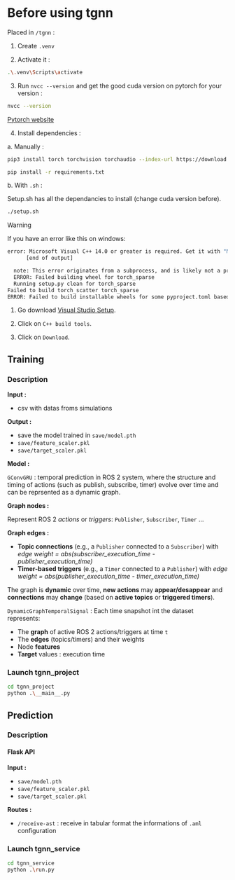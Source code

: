 # Before using tgnn

Placed in `/tgnn` :

1. Create `.venv`

2. Activate it :

```bash
.\.venv\Scripts\activate
```

3. Run `nvcc --version` and get the good cuda version on pytorch for your version :

```bash
nvcc --version
```

[Pytorch website](https://pytorch.org/get-started/locally/)

4. Install dependencies :

a. Manually :

```bash
pip3 install torch torchvision torchaudio --index-url https://download.pytorch.org/whl/cu118
```

```bash
pip install -r requirements.txt
```

b. With `.sh` :

Setup.sh has all the dependancies to install (change cuda version before).

```bash
./setup.sh
```

> [!Warning]
> If you have an error like this on windows:

```sh
error: Microsoft Visual C++ 14.0 or greater is required. Get it with "Microsoft C++ Build Tools": https://visualstudio.microsoft.com/visual-cpp-build-tools/
      [end of output]

  note: This error originates from a subprocess, and is likely not a problem with pip.
  ERROR: Failed building wheel for torch_sparse
  Running setup.py clean for torch_sparse
Failed to build torch_scatter torch_sparse
ERROR: Failed to build installable wheels for some pyproject.toml based projects (torch_scatter, torch_sparse)
```

1. Go download [Visual Studio Setup](https://visualstudio.microsoft.com/visual-cpp-build-tools/).

2. Click on `C++ build tools`.

3. Click on `Download`.

## Training

### Description

**Input :**

- csv with datas froms simulations

**Output :**

- save the model trained in `save/model.pth`
- `save/feature_scaler.pkl`
- `save/target_scaler.pkl`

**Model :**

`GConvGRU` : temporal prediction in ROS 2 system, where the structure and timing of actions (such as publish, subscribe, timer) evolve over time and can be reprsented as a dynamic graph.

**Graph nodes :**

Represent ROS 2 *actions* or *triggers*: `Publisher`, `Subscriber`, `Timer` ...

**Graph edges :**

- **Topic connections** (e.g., a `Publisher` connected to a `Subscriber`) with *edge weight = abs(subscriber_execution_time - publisher_execution_time)*
- **Timer-based triggers** (e.g., a `Timer` connected to a `Publisher`) with *edge weight = abs(publisher_execution_time - timer_execution_time)*

The graph is **dynamic** over time, **new actions** may **appear/desappear** and **connections** may **change** (based on **active topics** or **triggered timers**).

`DynamicGraphTemporalSignal` : Each time snapshot int the dataset represents:

- The **graph** of active ROS 2 actions/triggers at time `t`
- The **edges** (topics/timers) and their weights
- Node **features**
- **Target** values : execution time 

### Launch tgnn_project

```bash
cd tgnn_project
python .\__main__.py
```

## Prediction

### Description

#### Flask API

**Input :**

- `save/model.pth`
- `save/feature_scaler.pkl`
- `save/target_scaler.pkl`

**Routes :**

- `/receive-ast` : receive in tabular format the informations of `.aml` configuration

### Launch tgnn_service

```bash
cd tgnn_service
python .\run.py
```
